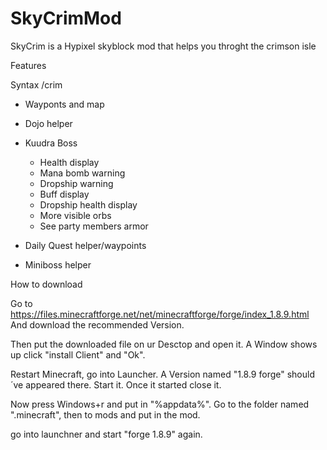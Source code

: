 # SkyCrimMod
SkyCrim is a Hypixel skyblock mod that helps you throght the crimson isle

Features

Syntax /crim

- Wayponts and map
- Dojo helper 
- Kuudra Boss
	- Health display
	- Mana bomb warning
	- Dropship warning
	- Buff display
	- Dropship health display
	- More visible orbs
	- See party members armor

- Daily Quest helper/waypoints 
- Miniboss helper

How to download

Go to https://files.minecraftforge.net/net/minecraftforge/forge/index_1.8.9.html 
And download the recommended Version.

Then put the downloaded file on ur Desctop and open it. A Window shows up click "install Client" and "Ok".

Restart Minecraft, go into Launcher. A Version named "1.8.9 forge" should´ve appeared there. Start it. Once it started close it.

Now press Windows+r and put in "%appdata%". Go to the folder named ".minecraft", then to mods and put in the mod. 

go into launchner and start "forge 1.8.9" again. 
